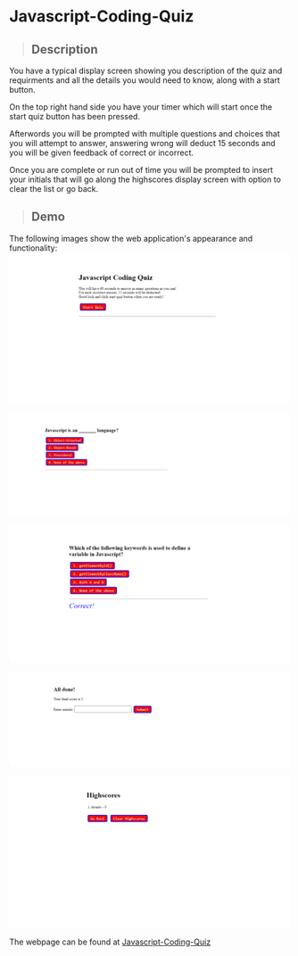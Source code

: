 # Javascript-Coding-Quiz

>## Description
  You have a typical display screen showing you description of the quiz and requirments and all the details you would need to know,
  along with a start button.

  On the top right hand side you have your timer which will start once the start quiz button has been pressed.

  Afterwords you will be prompted with multiple questions and choices that you will attempt to answer, answering wrong will deduct 15 seconds and you will be given     feedback of correct or incorrect.

  Once you are complete or run out of time you will be prompted to insert your initials that will go along the highscores display screen with option to clear the list or go back.

>## Demo

The following images show the web application's appearance and functionality:
![Displays the start screen.](/assets/Demo%201.png)

![Displays the questions choice screen](/assets/Demo%202.png)

![Displays the question feedback](./assets/Demo%203.png)

![Displays end of quiz. ](/assets/Demo%204.png)

![Displays end of quiz scores. ](/assets/Demo%205.png)


The webpage can be found at [Javascript-Coding-Quiz](https://seropyan1995.github.io/Javascript-Coding-Quiz/)
